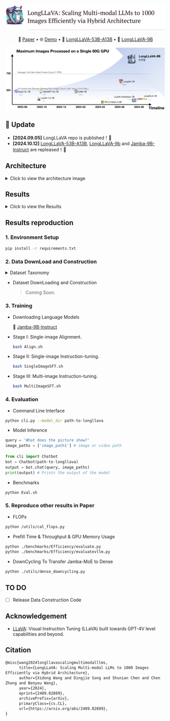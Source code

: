 ![header](./assets/header.png) 

<p align="center">
   📃 <a href="https://arxiv.org/abs/2409.02889" target="_blank">Paper</a> • 🌐 <a href="" target="_blank">Demo</a> • 🤗 <a href="https://huggingface.co/FreedomIntelligence/LongLLaVA-53B-A13B" target="_blank">LongLLaVA-53B-A13B</a> • 🤗 <a href="https://huggingface.co/FreedomIntelligence/LongLLaVA-9B" target="_blank">LongLLaVA-9B</a> 
</p>

![efficiency](./assets/singleGPU.png) 

## 🌈 Update

* **[2024.09.05]** LongLLaVA repo is published！🎉
* **[2024.10.12]** [LongLLaVA-53B-A13B](https://huggingface.co/FreedomIntelligence/LongLLaVA-53B-A13B), [LongLLaVA-9b](https://huggingface.co/FreedomIntelligence/LongLLaVA-9B) and [Jamba-9B-Instruct](https://huggingface.co/FreedomIntelligence/Jamba-9B-Instruct) are repleased！🎉 

## Architecture

<details>
  <summary>Click to view the architecture image</summary>

  ![Architecture Image](./assets/arch.png)

</details>


## Results

<details>
  <summary>Click to view the Results</summary>

  - Main Results
      ![Main Results](./assets/result1.png) 
  - Diagnostic Results
      ![Diagnostic Results](./assets/diaresult.png)
  - Video-NIAH
      ![Video-NIAH](./assets/NIAH.png)

</details>



## Results reproduction

### 1. Environment Setup

  ```bash
  pip install -r requirements.txt
  ```

### 2. Data DownLoad and Construction

<details>
  <summary>Dataset Taxonomy</summary>

  ![Dataset](./assets/dataset.png) 

</details>

- Dataset DownLoading and Construction
  > Coming Soon.




### 3. Training

- Downloading Language Models
  <p align="left">
   🤗 <a href="https://huggingface.co/FreedomIntelligence/Jamba-9B-Instruct" target="_blank">Jamba-9B-Instruct</a> 
  </p>

- Stage I: Single-image Alignment.
  ```bash
  bash Align.sh
  ```
- Stage II: Single-image Instruction-tuning.
  ```bash
  bash SingleImageSFT.sh
  ```
- Stage III: Multi-image Instruction-tuning. 
  ```bash
  bash MultiImageSFT.sh
  ```

### 4. Evaluation

- Command Line Interface

```bash
python cli.py --model_dir path-to-longllava
```


- Model Inference

```python
query = 'What does the picture show?'
image_paths = ['image_path1'] # image or video path

from cli import Chatbot
bot = Chatbot(path-to-longllava)
output = bot.chat(query, image_paths)
print(output) # Prints the output of the model
```

- Benchmarks
```bash
python Eval.sh
```


### 5. Reproduce other results in Paper

- FLOPs
```bash
python /utils/cal_flops.py
```

- Prefill Time & Throughput & GPU Memory Usage
```bash
python ./benchmarks/Efficiency/evaluate.py
python ./benchmarks/Efficiency/evaluatevllm.py
```

- DownCycling
To Transfer Jamba-MoE to Dense 
```bash
python ./utils/dense_downcycling.py
```


## TO DO

- [ ] Release Data Construction Code

## Acknowledgement

- [LLaVA](https://github.com/haotian-liu/LLaVA): Visual Instruction Tuning (LLaVA) built towards GPT-4V level capabilities and beyond.

## Citation

```
@misc{wang2024longllavascalingmultimodalllms,
      title={LongLLaVA: Scaling Multi-modal LLMs to 1000 Images Efficiently via Hybrid Architecture}, 
      author={Xidong Wang and Dingjie Song and Shunian Chen and Chen Zhang and Benyou Wang},
      year={2024},
      eprint={2409.02889},
      archivePrefix={arXiv},
      primaryClass={cs.CL},
      url={https://arxiv.org/abs/2409.02889}, 
}
```
